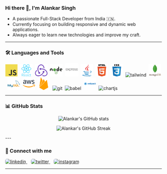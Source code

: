 ### Hi there 👋, I'm Alankar Singh

* A passionate Full-Stack Developer from India 🇮🇳.
* Currently focusing on building responsive and dynamic web applications.
* Always eager to learn new technologies and improve my craft.

---

### 🛠️ Languages and Tools

<p align="left">
    <img src="https://raw.githubusercontent.com/devicons/devicon/master/icons/javascript/javascript-original.svg" alt="javascript" width="40" height="40"/>&nbsp;
    <img src="https://raw.githubusercontent.com/devicons/devicon/master/icons/react/react-original-wordmark.svg" alt="react" width="40" height="40"/>&nbsp;
    <img src="https://raw.githubusercontent.com/devicons/devicon/master/icons/redux/redux-original.svg" alt="redux" width="40" height="40"/>&nbsp;
    <img src="https://raw.githubusercontent.com/devicons/devicon/master/icons/nodejs/nodejs-original-wordmark.svg" alt="nodejs" width="40" height="40"/>&nbsp;
    <img src="https://raw.githubusercontent.com/devicons/devicon/master/icons/express/express-original-wordmark.svg" alt="express" style="background-color:#FFFFFF; border-radius:5px; padding: 2px;" width="40" height="40"/>&nbsp;
    <img src="https://raw.githubusercontent.com/devicons/devicon/master/icons/java/java-original.svg" alt="java" width="40" height="40"/>&nbsp;
    <img src="https://raw.githubusercontent.com/devicons/devicon/master/icons/html5/html5-original-wordmark.svg" alt="html5" width="40" height="40"/>&nbsp;
    <img src="https://raw.githubusercontent.com/devicons/devicon/master/icons/css3/css3-original-wordmark.svg" alt="css3" width="40" height="40"/>&nbsp;
    <img src="https://www.vectorlogo.zone/logos/tailwindcss/tailwindcss-icon.svg" alt="tailwind" width="40" height="40"/>&nbsp;
    <img src="https://raw.githubusercontent.com/devicons/devicon/master/icons/mongodb/mongodb-original-wordmark.svg" alt="mongodb" width="40" height="40"/>&nbsp;
    <img src="https://raw.githubusercontent.com/devicons/devicon/master/icons/mysql/mysql-original-wordmark.svg" alt="mysql" width="40" height="40"/>&nbsp;
    <img src="https://raw.githubusercontent.com/devicons/devicon/master/icons/amazonwebservices/amazonwebservices-original-wordmark.svg" alt="aws" width="40" height="40"/>&nbsp;
    <img src="https://raw.githubusercontent.com/devicons/devicon/master/icons/firebase/firebase-plain.svg" alt="firebase" width="40" height="40"/>&nbsp;
    <img src="https://www.vectorlogo.zone/logos/git-scm/git-scm-icon.svg" alt="git" width="40" height="40"/>&nbsp;
    <img src="https://www.vectorlogo.zone/logos/babeljs/babeljs-icon.svg" alt="babel" width="40" height="40"/>&nbsp;
    <img src="https://raw.githubusercontent.com/devicons/devicon/d00d0969292a6569d45b06d3f350f463a0107b0d/icons/webpack/webpack-original-wordmark.svg" alt="webpack" width="40" height="40"/>&nbsp;
    <img src="https://www.chartjs.org/media/logo-title.svg" alt="chartjs" width="40" height="40"/>&nbsp;
</p>

---

### 📊 GitHub Stats

<p align="center">
  <img src="https://github-readme-stats.vercel.app/api?username=A-1evi&show_icons=true&locale=en&theme=tokyonight" alt="Alankar's GitHub stats" />
</p>
<p align="center">
  <img src="https://github-readme-streak-stats.herokuapp.com/?user=A-1evi&theme=tokyonight" alt="Alankar's GitHub Streak" />
</p>
---

### 🔗 Connect with me

<p align="left">
  <a href="https://linkedin.com/in/alankar-singh9565" target="_blank">
    <img src="https://img.shields.io/badge/linkedin-%230077B5.svg?style=for-the-badge&logo=linkedin&logoColor=white" alt="linkedin" style="border-radius: 5px;"/>
  </a>&nbsp;&nbsp; <a href="https://twitter.com/alankar63238341" target="_blank">
    <img src="https://img.shields.io/badge/twitter-X?style=for-the-badge&logo=x&logoColor=white&color=black" alt="twitter" style="border-radius: 5px;"/>
  </a>&nbsp;&nbsp; <a href="https://instagram.com/levi956501" target="_blank">
    <img src="https://img.shields.io/badge/instagram-%23E4405F.svg?style=for-the-badge&logo=instagram&logoColor=white" alt="instagram" style="border-radius: 5px;"/>
  </a>
</p>

---
